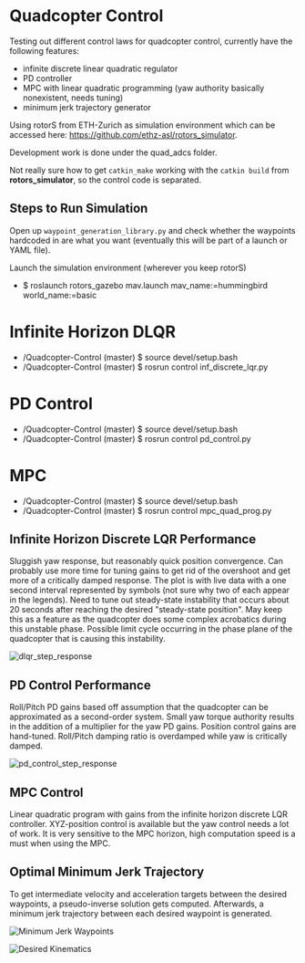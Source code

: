 # Quadcopter Control
Testing out different control laws for quadcopter control, currently have the following features:
* infinite discrete linear quadratic regulator
* PD controller
* MPC with linear quadratic programming (yaw authority basically nonexistent, needs tuning)
* minimum jerk trajectory generator 

Using rotorS from ETH-Zurich as simulation environment which can be accessed here: https://github.com/ethz-asl/rotors_simulator.

Development work is done under the quad_adcs folder.

Not really sure how to get `catkin_make` working with the `catkin build` from **rotors_simulator**, so the control code is separated.

## Steps to Run Simulation
Open up `waypoint_generation_library.py` and check whether the waypoints hardcoded in are what you want (eventually this will be part of a launch or YAML file). 

Launch the simulation environment (wherever you keep rotorS)
* $ roslaunch rotors_gazebo mav.launch mav_name:=hummingbird world_name:=basic

# Infinite Horizon DLQR
* /Quadcopter-Control (master) $ source devel/setup.bash
* /Quadcopter-Control (master) $ rosrun control inf_discrete_lqr.py
# PD Control
* /Quadcopter-Control (master) $ source devel/setup.bash
* /Quadcopter-Control (master) $ rosrun control pd_control.py
# MPC
* /Quadcopter-Control (master) $ source devel/setup.bash
* /Quadcopter-Control (master) $ rosrun control mpc_quad_prog.py

## Infinite Horizon Discrete LQR Performance
Sluggish yaw response, but reasonably quick position convergence. Can probably use more time for tuning gains to get rid of the overshoot and get more of a critically damped response. The plot is with live data with a one second interval represented by symbols (not sure why two of each appear in the legends). Need to tune out steady-state instability that occurs about 20 seconds after reaching the desired "steady-state position". May keep this as a feature as the quadcopter does some complex acrobatics during this unstable phase. Possible limit cycle occurring in the phase plane of the quadcopter that is causing this instability.  

![dlqr_step_response](https://user-images.githubusercontent.com/29212589/85929675-9fc94280-b86b-11ea-91a3-cc68ee14d815.png)

## PD Control Performance
Roll/Pitch PD gains based off assumption that the quadcopter can be approximated as a second-order system. Small yaw torque authority results in the addition of a multiplier for the yaw PD gains. Position control gains are hand-tuned. Roll/Pitch damping ratio is overdamped while yaw is critically damped.

![pd_control_step_response](https://user-images.githubusercontent.com/29212589/85929927-57128900-b86d-11ea-81c3-26af6c4765b1.png)

## MPC Control 
Linear quadratic program with gains from the infinite horizon discrete LQR controller. XYZ-position control is available but the yaw control needs a lot of work. It is very sensitive to the MPC horizon, high computation speed is a must when using the MPC. 

## Optimal Minimum Jerk Trajectory
To get intermediate velocity and acceleration targets between the desired waypoints, a pseudo-inverse solution gets computed. Afterwards, a minimum jerk trajectory between each desired waypoint is generated. 

![Minimum Jerk Waypoints](https://user-images.githubusercontent.com/29212589/87103039-b6c34980-c208-11ea-8db5-8807edf11a69.png)

![Desired Kinematics](https://user-images.githubusercontent.com/29212589/87103018-a3b07980-c208-11ea-9ca5-609c0b0d52f8.png)

